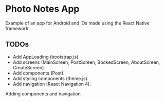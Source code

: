 # Photo Notes App

Example of an app for Android and iOs made using the React Native framework

## TODOs

-   Add AppLoading (bootstrap.js).
-   Add screens (MainScreen, PostScreen, BookedScreen, AboutScreen, CreateScreen).
-   Add components (Post).
-   Add styling components (theme.js).
-   Add navigation (React Navigation 4).

Adding components and navigation
